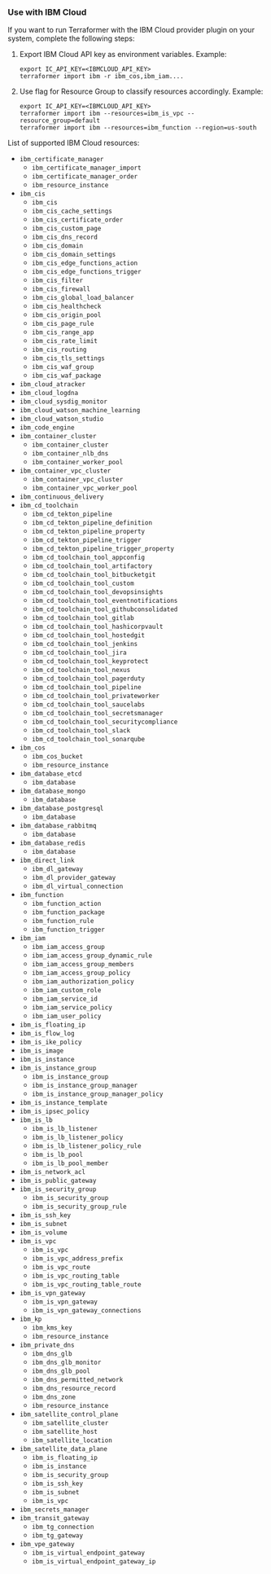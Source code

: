 ### Use with IBM Cloud

If you want to run Terraformer with the IBM Cloud provider plugin on your system, complete the following steps:


1. Export IBM Cloud API key as environment variables.
    Example:

    ```
    export IC_API_KEY=<IBMCLOUD_API_KEY>
    terraformer import ibm -r ibm_cos,ibm_iam....
    ```
2. Use flag for Resource Group to classify resources accordingly.
    Example:

    ```
    export IC_API_KEY=<IBMCLOUD_API_KEY>
    terraformer import ibm --resources=ibm_is_vpc --resource_group=default
    terraformer import ibm --resources=ibm_function --region=us-south
    ```
List of supported IBM Cloud resources:

*   `ibm_certificate_manager`
    * `ibm_certificate_manager_import`
    * `ibm_certificate_manager_order`
    * `ibm_resource_instance`
*   `ibm_cis`
    * `ibm_cis`
    * `ibm_cis_cache_settings`
    * `ibm_cis_certificate_order`
    * `ibm_cis_custom_page`
    * `ibm_cis_dns_record`
    * `ibm_cis_domain`
    * `ibm_cis_domain_settings`
    * `ibm_cis_edge_functions_action`
    * `ibm_cis_edge_functions_trigger`
    * `ibm_cis_filter`
    * `ibm_cis_firewall`
    * `ibm_cis_global_load_balancer`
    * `ibm_cis_healthcheck`
    * `ibm_cis_origin_pool`
    * `ibm_cis_page_rule`
    * `ibm_cis_range_app`
    * `ibm_cis_rate_limit`
    * `ibm_cis_routing`
    * `ibm_cis_tls_settings`
    * `ibm_cis_waf_group`
    * `ibm_cis_waf_package`
*   `ibm_cloud_atracker`
*   `ibm_cloud_logdna`
*   `ibm_cloud_sysdig_monitor`
*   `ibm_cloud_watson_machine_learning`
*   `ibm_cloud_watson_studio`
*   `ibm_code_engine`
*   `ibm_container_cluster`
    * `ibm_container_cluster`
    * `ibm_container_nlb_dns`
    * `ibm_container_worker_pool`
*   `ibm_container_vpc_cluster`
    * `ibm_container_vpc_cluster`
    * `ibm_container_vpc_worker_pool`
*   `ibm_continuous_delivery`
* `ibm_cd_toolchain`
    * `ibm_cd_tekton_pipeline`
    * `ibm_cd_tekton_pipeline_definition`
    * `ibm_cd_tekton_pipeline_property`
    * `ibm_cd_tekton_pipeline_trigger`
    * `ibm_cd_tekton_pipeline_trigger_property`
    * `ibm_cd_toolchain_tool_appconfig`
    * `ibm_cd_toolchain_tool_artifactory`
    * `ibm_cd_toolchain_tool_bitbucketgit`
    * `ibm_cd_toolchain_tool_custom`
    * `ibm_cd_toolchain_tool_devopsinsights`
    * `ibm_cd_toolchain_tool_eventnotifications`
    * `ibm_cd_toolchain_tool_githubconsolidated`
    * `ibm_cd_toolchain_tool_gitlab`
    * `ibm_cd_toolchain_tool_hashicorpvault`
    * `ibm_cd_toolchain_tool_hostedgit`
    * `ibm_cd_toolchain_tool_jenkins`
    * `ibm_cd_toolchain_tool_jira`
    * `ibm_cd_toolchain_tool_keyprotect`
    * `ibm_cd_toolchain_tool_nexus`
    * `ibm_cd_toolchain_tool_pagerduty`
    * `ibm_cd_toolchain_tool_pipeline`
    * `ibm_cd_toolchain_tool_privateworker`
    * `ibm_cd_toolchain_tool_saucelabs`
    * `ibm_cd_toolchain_tool_secretsmanager`
    * `ibm_cd_toolchain_tool_securitycompliance`
    * `ibm_cd_toolchain_tool_slack`
    * `ibm_cd_toolchain_tool_sonarqube`
*   `ibm_cos`
    * `ibm_cos_bucket`
    * `ibm_resource_instance`
*   `ibm_database_etcd`
    * `ibm_database`
*   `ibm_database_mongo`
    * `ibm_database`
*   `ibm_database_postgresql`
    * `ibm_database`
*   `ibm_database_rabbitmq`
    * `ibm_database`
*   `ibm_database_redis`
    * `ibm_database`
*   `ibm_direct_link`
    * `ibm_dl_gateway`
    * `ibm_dl_provider_gateway`
    * `ibm_dl_virtual_connection`
*   `ibm_function`
    * `ibm_function_action`
    * `ibm_function_package`
    * `ibm_function_rule`
    * `ibm_function_trigger`
*   `ibm_iam`
    * `ibm_iam_access_group`
    * `ibm_iam_access_group_dynamic_rule`
    * `ibm_iam_access_group_members`
    * `ibm_iam_access_group_policy`
    * `ibm_iam_authorization_policy`
    * `ibm_iam_custom_role`
    * `ibm_iam_service_id`
    * `ibm_iam_service_policy`
    * `ibm_iam_user_policy`
*   `ibm_is_floating_ip`
*   `ibm_is_flow_log`
*   `ibm_is_ike_policy`
*   `ibm_is_image`
*   `ibm_is_instance`
*   `ibm_is_instance_group`
    * `ibm_is_instance_group`
    * `ibm_is_instance_group_manager`
    * `ibm_is_instance_group_manager_policy`
*   `ibm_is_instance_template`
*   `ibm_is_ipsec_policy`
*   `ibm_is_lb`
    * `ibm_is_lb_listener`
    * `ibm_is_lb_listener_policy`
    * `ibm_is_lb_listener_policy_rule`
    * `ibm_is_lb_pool`
    * `ibm_is_lb_pool_member`
*   `ibm_is_network_acl`
*   `ibm_is_public_gateway`
*   `ibm_is_security_group`
    * `ibm_is_security_group`
    * `ibm_is_security_group_rule`
*   `ibm_is_ssh_key`
*   `ibm_is_subnet`
*   `ibm_is_volume`
*   `ibm_is_vpc`
    * `ibm_is_vpc`
    * `ibm_is_vpc_address_prefix`
    * `ibm_is_vpc_route`
    * `ibm_is_vpc_routing_table`
    * `ibm_is_vpc_routing_table_route`
*   `ibm_is_vpn_gateway`
    * `ibm_is_vpn_gateway`
    * `ibm_is_vpn_gateway_connections`
*   `ibm_kp`
    * `ibm_kms_key`
    * `ibm_resource_instance`
*   `ibm_private_dns`
    * `ibm_dns_glb`
    * `ibm_dns_glb_monitor`
    * `ibm_dns_glb_pool`
    * `ibm_dns_permitted_network`
    * `ibm_dns_resource_record`
    * `ibm_dns_zone`
    * `ibm_resource_instance`
*   `ibm_satellite_control_plane`
    * `ibm_satellite_cluster`
    * `ibm_satellite_host`
    * `ibm_satellite_location`
*   `ibm_satellite_data_plane`
    * `ibm_is_floating_ip`
    * `ibm_is_instance`
    * `ibm_is_security_group`
    * `ibm_is_ssh_key`
    * `ibm_is_subnet`
    * `ibm_is_vpc`
*   `ibm_secrets_manager`
*   `ibm_transit_gateway`
    * `ibm_tg_connection`
    * `ibm_tg_gateway` 
*   `ibm_vpe_gateway`
    * `ibm_is_virtual_endpoint_gateway`
    * `ibm_is_virtual_endpoint_gateway_ip`
